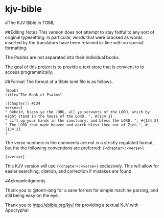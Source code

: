 # kjv-bible
#The KJV Bible in TOML

##Editing Notes
This version does *not* attempt to stay faitful to any sort of original
typesetting. In particular, words that were bracked as words inserted by the
translators have been retained in-line with no special formatting.

The Psalms are not separated into their individual books.

The goal of this project is to provide a text store that is convient to to access
programatically.


##Format
The format of a Bible toml file is as follows.

```
[Book]
title="The Book of Psalms"

[[Chapter]] #134
verses=[
" Behold, bless ye the LORD, all ye servants of the LORD, which by night stand in the house of the LORD. ", #{134:1}
" Lift up your hands in the sanctuary, and bless the LORD. ", #{134:2}
" The LORD that made heaven and earth bless thee out of Zion.", #{134:3}
]

```
The verse numbers in the comments are not in a strictly regulated format, but the
the following conventions are preferred:
`{<chapter>:<verse>}`

`{<verse>}`


This KJV version will use `{<chapter>:<verse>}` exclusively. This will allow
for easier searching, citation, and correction if mistakes are found.

#Acknowledgments

Thank you to @toml-lang for a sane format for simple machine parsing, and still being easy on the eye.

Thank you to http://ebible.org/kjv/ for providing a textual KJV with Apocrypha!


